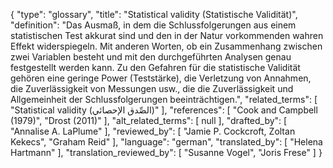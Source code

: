 {
    "type": "glossary",
    "title": "Statistical validity (Statistische Validität)",
    "definition": "Das Ausmaß, in dem die Schlussfolgerungen aus einem statistischen Test akkurat sind und den in der Natur vorkommenden wahren Effekt widerspiegeln. Mit anderen Worten, ob ein Zusammenhang zwischen zwei Variablen besteht und mit den durchgeführten Analysen genau festgestellt werden kann. Zu den Gefahren für die statistische Validität gehören eine geringe Power (Teststärke), die Verletzung von Annahmen, die Zuverlässigkeit von Messungen usw., die die Zuverlässigkeit und Allgemeinheit der Schlussfolgerungen beeinträchtigen.",
    "related_terms": [
        "Statistical validity (الصِّدق الإحصائي)"
    ],
    "references": [
        "Cook and Campbell (1979)",
        "Drost (2011)"
    ],
    "alt_related_terms": [
        null
    ],
    "drafted_by": [
        "Annalise A. LaPlume"
    ],
    "reviewed_by": [
        "Jamie P. Cockcroft, Zoltan Kekecs",
        "Graham Reid"
    ],
    "language": "german",
    "translated_by": [
        "Helena Hartmann"
    ],
    "translation_reviewed_by": [
        "Susanne Vogel",
        "Joris Frese"
    ]
}